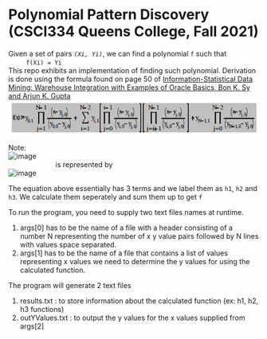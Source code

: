# **Polynomial Pattern Discovery** (CSCI334 Queens College, Fall 2021)

Given a set of pairs *`(Xi, Yi)`*, we can find a polynomial `f` such that  
&nbsp;&nbsp;&nbsp;&nbsp;&nbsp;&nbsp;&nbsp;&nbsp; `f(Xi) = Yi`  
This repo exhibits an implementation of finding such polynomial. Derivation is done using the formula found on page 50 of [Information-Statistical Data Mining: Warehouse Integration with Examples of Oracle
Basics, Bon K. Sy and Arjun K. Gupta](https://books.google.com/books?id=Qwo2mFAn7AEC&dq=bon+sy+data+mining&hl=en&sa=X&ei=hrU-VeuDGZX-yQT2y4HQDQ&ved=0CDEQ6AEwAA)  
![](equation.png)  

Note:  
![image](https://user-images.githubusercontent.com/51377282/140623223-c3999134-69e2-4141-8062-f8843f835b8c.png)  
&nbsp;&nbsp;&nbsp;&nbsp;&nbsp;&nbsp;&nbsp;&nbsp;&nbsp;&nbsp;&nbsp;&nbsp;&nbsp;&nbsp;&nbsp;&nbsp;&nbsp;&nbsp;&nbsp;&nbsp;&nbsp;&nbsp;&nbsp;&nbsp;is represented by  
![image](https://user-images.githubusercontent.com/51377282/140623316-8057e09c-a89c-42c3-a473-fdb5ffc15c2f.png)

The equation above essentially has 3 terms and we label them as `h1`, `h2` and `h3`. We calculate them seperately and sum them up to get `f`

To run the program, you need to supply two text files names at runtime.
1. args[0] has to be the name of a file with a header consisting of a number N representing the number of x y value pairs
followed by N lines with values space separated.
2. args[1] has to be the name of a file that contains a list of values representing x values we need to determine the y
values for using the calculated function.

The program will generate 2 text files
1. results.txt : to store information about the calculated function (ex: h1, h2, h3 functions)
2. outYValues.txt : to output the y values for the x values supplied from args[2]